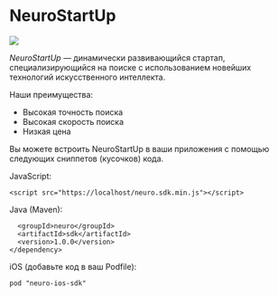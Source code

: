 # NeuroStartUp

![](https://camo.githubusercontent.com/ace14ee894d150192a7b05b12410738aa65528da742bbce69315a5f441320ea7/68747470733a2f2f692e696d6775722e636f6d2f495a4f525769492e706e67)

*NeuroStartUp* — динамически развивающийся стартап, специализирующийся на поиске с использованием новейших технологий искусственного интеллекта.

Наши преимущества:
* Высокая точность поиска
* Высокая скорость поиска
* Низкая цена

Вы можете встроить NeuroStartUp в ваши приложения с помощью следующих сниппетов (кусочков) кода.

JavaScript:

```<script src="https://localhost/neuro.sdk.min.js"></script>```

Java (Maven):

```<dependency>
  <groupId>neuro</groupId>
  <artifactId>sdk</artifactId>
  <version>1.0.0</version>
</dependency>
```


iOS (добавьте код в ваш Podfile):

```platform :ios, '8.0'
pod "neuro-ios-sdk"
```
